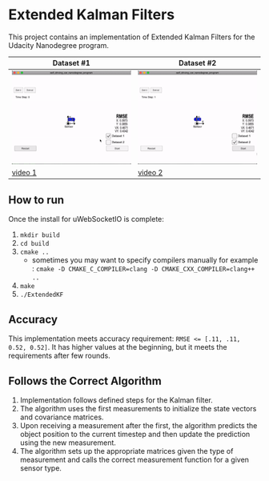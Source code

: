 # Extended Kalman Filters

This project contains an implementation of Extended Kalman Filters for the Udacity Nanodegree program. 

| Dataset #1  | Dataset #2  |
|---|---|
| ![dataset1gif](dataset1.gif)  | ![dataset2gif](dataset2.gif)  |
| [video 1](dataset1.mov)    | [video 2](dataset2.mov)    |

## How to run

Once the install for uWebSocketIO is complete:

1. ```mkdir build```
2. ```cd build```
3. ```cmake ..```
    - sometimes you may want to specify compilers manually for example :
        ```cmake -D CMAKE_C_COMPILER=clang -D CMAKE_CXX_COMPILER=clang++  ..```
4. ```make```
5. ```./ExtendedKF```

## Accuracy

This implementation meets accuracy requirement: ```RMSE <= [.11, .11, 0.52, 0.52]```. It has higher values at the beginning, but it meets the requirements after few rounds. 

## Follows the Correct Algorithm

1. Implementation follows defined steps for the Kalman filter.
2. The algorithm uses the first measurements to initialize the state vectors and covariance matrices. 
3. Upon receiving a measurement after the first, the algorithm predicts the object position to the current timestep and then update the prediction using the new measurement.
4. The algorithm sets up the appropriate matrices given the type of measurement and calls the correct measurement function for a given sensor type.
